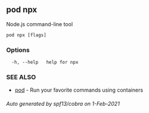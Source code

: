 ## pod npx

Node.js command-line tool

```
pod npx [flags]
```

### Options

```
  -h, --help   help for npx
```

### SEE ALSO

* [pod](pod.md)	 - Run your favorite commands using containers

###### Auto generated by spf13/cobra on 1-Feb-2021
